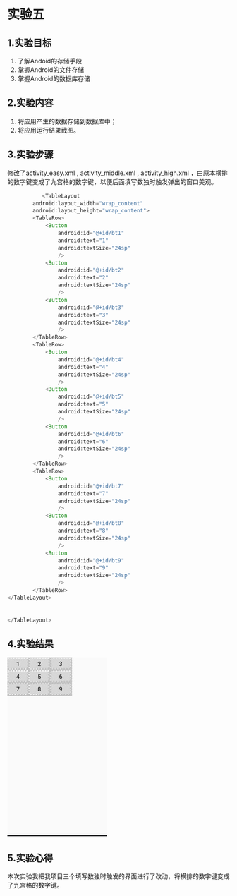 # 实验五

## 1.实验目标
1.	了解Andoid的存储手段
2.	掌握Android的文件存储
3.	掌握Android的数据库存储

## 2.实验内容
1.	将应用产生的数据存储到数据库中；
2.	将应用运行结果截图。


## 3.实验步骤
修改了activity_easy.xml , activity_middle.xml , activity_high.xml ，由原本横排的数字键变成了九宫格的数字键，以便后面填写数独时触发弹出的窗口美观。
```java
           <TableLayout
        android:layout_width="wrap_content"
        android:layout_height="wrap_content">
        <TableRow>
            <Button
                android:id="@+id/bt1"
                android:text="1"
                android:textSize="24sp"
                />
            <Button
                android:id="@+id/bt2"
                android:text="2"
                android:textSize="24sp"
                />
            <Button
                android:id="@+id/bt3"
                android:text="3"
                android:textSize="24sp"
                />
        </TableRow>
        <TableRow>
            <Button
                android:id="@+id/bt4"
                android:text="4"
                android:textSize="24sp"
                />
            <Button
                android:id="@+id/bt5"
                android:text="5"
                android:textSize="24sp"
                />
            <Button
                android:id="@+id/bt6"
                android:text="6"
                android:textSize="24sp"
                />
        </TableRow>
        <TableRow>
            <Button
                android:id="@+id/bt7"
                android:text="7"
                android:textSize="24sp"
                />
            <Button
                android:id="@+id/bt8"
                android:text="8"
                android:textSize="24sp"
                />
            <Button
                android:id="@+id/bt9"
                android:text="9"
                android:textSize="24sp"
                />
        </TableRow>
</TableLayout>


</TableLayout>


```
## 4.实验结果
![截图](https://github.com/88hua/android-labs-2020/blob/master/students/net1814080903340/test05.JPG)

## 5.实验心得
本次实验我把我项目三个填写数独时触发的界面进行了改动，将横排的数字键变成了九宫格的数字键。
